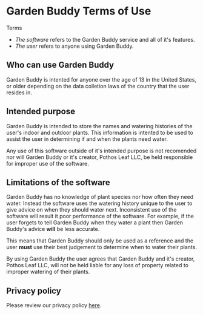 # Garden Buddy Terms of Use

Terms
* _The software_ refers to the Garden Buddy service and all of it's features.
* _The user_ refers to anyone using Garden Buddy.

## Who can use Garden Buddy
Garden Buddy is intented for anyone over the age of 13 in the United States, or older depending on the data colletion laws of the country that the user resides in.

## Intended purpose
Garden Buddy is intended to store the names and watering histories of the user's indoor and outdoor plants. This information is intented to be used to assist the user in determining if and when the plants need water. 

Any use of this software outside of it's intended purpose is not recomended nor will Garden Buddy or it's creator, Pothos Leaf LLC, be held responsible for improper use of the software.

## Limitations of the software
Garden Buddy has no knowledge of plant species nor how often they need water. Instead the software uses the watering history unique to the user to give advice on when they should water next. Inconsistent use of the software will result it poor performance of the software. For example, if the user forgets to tell Garden Buddy when they water a plant then Garden Buddy's advice **will** be less accurate.

This means that Garden Buddy should only be used as a reference and the user **must** use their best judgement to determine when to water their plants.

By using Garden Buddy the user agrees that Garden Buddy and it's creator, Pothos Leaf LLC, will not be held liable for any loss of property related to improper watering of their plants.

## Privacy policy
Please review our privacy policy [here](https://github.com/PothosLeafLLC/Garden-Buddy-Policies/blob/master/Data-Privacy-Policy.md).
